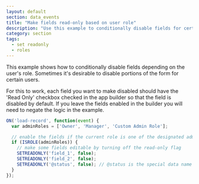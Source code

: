 ```yaml
---
layout: default
section: data_events
title: "Make fields read-only based on user role"
description: "Use this example to conditionally disable fields for certain user roles."
category: section
tags:
  - set readonly
  - roles
---
```


This example shows how to conditionally disable fields depending on the user's role. Sometimes it's desirable to disable portions of the form for certain users.

For this to work, each field you want to make disabled should have the 'Read Only' checkbox checked in the app builder so that the field is disabled by default. If you leave the fields enabled in the builder you will need to negate the logic in the example.

```js
ON('load-record', function(event) {
  var adminRoles = ['Owner', 'Manager', 'Custom Admin Role'];

  // enable the fields if the current role is one of the designated admin roles...
  if (ISROLE(adminRoles)) {
    // make some fields editable by turning off the read-only flag
    SETREADONLY('field_1', false);
    SETREADONLY('field_2', false);
    SETREADONLY('@status', false); // @status is the special data name for the status field
  }
});
```
